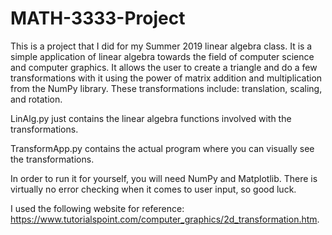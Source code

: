 # MATH-3333-Project

This is a project that I did for my Summer 2019 linear algebra class. It is a simple application of linear algebra towards the field of computer science and computer graphics. It allows the user to create a triangle and do a few transformations with it using the power of matrix addition and multiplication from the NumPy library. These transformations include: translation, scaling, and rotation.

LinAlg.py just contains the linear algebra functions involved with the transformations.

TransformApp.py contains the actual program where you can visually see the transformations.

In order to run it for yourself, you will need NumPy and Matplotlib. There is virtually no error checking when it comes to user input, so good luck.

I used the following website for reference: https://www.tutorialspoint.com/computer_graphics/2d_transformation.htm.

